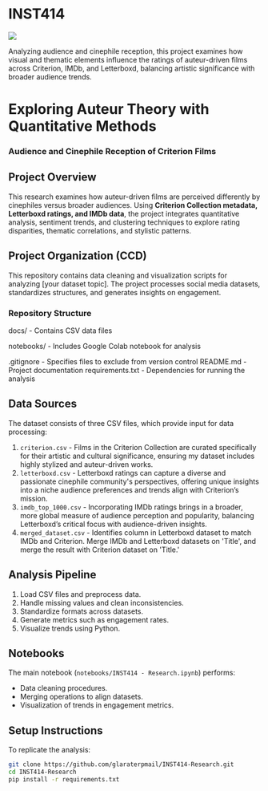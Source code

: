 # INST414

<a target="_blank" href="https://cookiecutter-data-science.drivendata.org/">
    <img src="https://img.shields.io/badge/CCDS-Project%20template-328F97?logo=cookiecutter" />
</a>

Analyzing audience and cinephile reception, this project examines how visual and thematic elements influence the ratings of auteur-driven films across Criterion, IMDb, and Letterboxd, balancing artistic significance with broader audience trends.

# Exploring Auteur Theory with Quantitative Methods  
### Audience and Cinephile Reception of Criterion Films  

## **Project Overview**  
This research examines how auteur-driven films are perceived differently by cinephiles versus broader audiences. Using **Criterion Collection metadata, Letterboxd ratings, and IMDb data**, the project integrates quantitative analysis, sentiment trends, and clustering techniques to explore rating disparities, thematic correlations, and stylistic patterns.  

## Project Organization (CCD)

This repository contains data cleaning and visualization scripts for analyzing [your dataset topic]. The project processes social media datasets, standardizes structures, and generates insights on engagement.

### Repository Structure

docs/ - Contains CSV data files 

notebooks/ - Includes Google Colab notebook for analysis 

.gitignore - Specifies files to exclude from version control
README.md - Project documentation 
requirements.txt - Dependencies for running the analysis

## Data Sources

The dataset consists of three CSV files, which provide input for data processing:
1. `criterion.csv` - Films in the Criterion Collection are curated specifically for their artistic and cultural significance, ensuring my dataset includes highly stylized and auteur-driven works.
2. `letterboxd.csv` - Letterboxd ratings can capture a diverse and passionate cinephile community's perspectives, offering unique insights into a niche audience preferences and trends align with Criterion’s mission.
3. `imdb_top_1000.csv` - Incorporating IMDb ratings brings in a broader, more global measure of audience perception and popularity, balancing Letterboxd’s critical focus with audience-driven insights.
4. `merged_dataset.csv` - Identifies column in Letterboxd dataset to match IMDb and Criterion. Merge IMDb and Letterboxd datasets on 'Title', and merge the result with Criterion dataset on 'Title.'

## Analysis Pipeline
1. Load CSV files and preprocess data.
2. Handle missing values and clean inconsistencies.
3. Standardize formats across datasets.
4. Generate metrics such as engagement rates.
5. Visualize trends using Python.

## Notebooks
The main notebook (`notebooks/INST414 - Research.ipynb`) performs:
- Data cleaning procedures.
- Merging operations to align datasets.
- Visualization of trends in engagement metrics.

## Setup Instructions
To replicate the analysis:
```bash
git clone https://github.com/glaraterpmail/INST414-Research.git
cd INST414-Research
pip install -r requirements.txt
